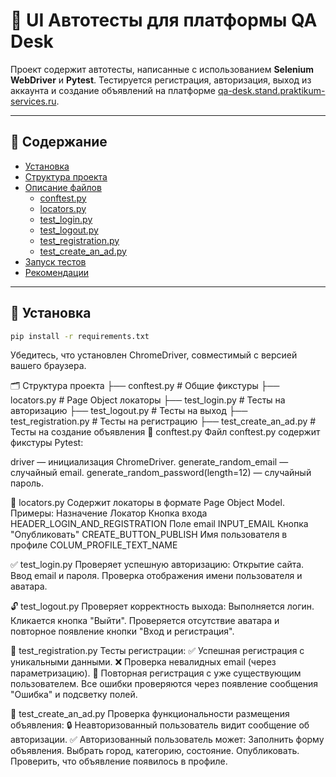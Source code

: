 # 🧪 UI Автотесты для платформы QA Desk

Проект содержит автотесты, написанные с использованием **Selenium WebDriver** и **Pytest**. Тестируется регистрация, авторизация, выход из аккаунта и создание объявлений на платформе [qa-desk.stand.praktikum-services.ru](https://qa-desk.stand.praktikum-services.ru/).

---

## 📂 Содержание

- [Установка](#установка)
- [Структура проекта](#структура-проекта)
- [Описание файлов](#описание-файлов)
  - [conftest.py](#-conftestpy)
  - [locators.py](#-locatorspy)
  - [test_login.py](#-test_loginpy)
  - [test_logout.py](#-test_logoutpy)
  - [test_registration.py](#-test_registrationpy)
  - [test_create_an_ad.py](#-test_create_an_adpy)
- [Запуск тестов](#запуск-тестов)
- [Рекомендации](#рекомендации)

---

## 🔧 Установка

```bash
pip install -r requirements.txt
```
Убедитесь, что установлен ChromeDriver, совместимый с версией вашего браузера.

🗂️ Структура проекта
├── conftest.py              # Общие фикстуры
├── locators.py              # Page Object локаторы
├── test_login.py            # Тесты на авторизацию
├── test_logout.py           # Тесты на выход
├── test_registration.py     # Тесты на регистрацию
├── test_create_an_ad.py     # Тесты на создание объявления
🔧 conftest.py
Файл conftest.py содержит фикстуры Pytest:

driver — инициализация ChromeDriver.
generate_random_email — случайный email.
generate_random_password(length=12) — случайный пароль.

📍 locators.py
Содержит локаторы в формате Page Object Model.
Примеры:
Назначение	Локатор
Кнопка входа	HEADER_LOGIN_AND_REGISTRATION
Поле email	INPUT_EMAIL
Кнопка "Опубликовать"	CREATE_BUTTON_PUBLISH
Имя пользователя в профиле	COLUM_PROFILE_TEXT_NAME

✅ test_login.py
Проверяет успешную авторизацию:
Открытие сайта.
Ввод email и пароля.
Проверка отображения имени пользователя и аватара.

🔓 test_logout.py
Проверяет корректность выхода:
Выполняется логин.
Кликается кнопка "Выйти".
Проверяется отсутствие аватара и повторное появление кнопки "Вход и регистрация".

📝 test_registration.py
Тесты регистрации:
✅ Успешная регистрация с уникальными данными.
❌ Проверка невалидных email (через параметризацию).
🔁 Повторная регистрация с уже существующим пользователем.
Все ошибки проверяются через появление сообщения "Ошибка" и подсветку полей.

📢 test_create_an_ad.py
Проверка функциональности размещения объявления:
🔒 Неавторизованный пользователь видит сообщение об авторизации.
✅ Авторизованный пользователь может:
Заполнить форму объявления.
Выбрать город, категорию, состояние.
Опубликовать.
Проверить, что объявление появилось в профиле.
